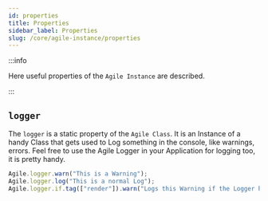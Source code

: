```yaml
---
id: properties
title: Properties
sidebar_label: Properties
slug: /core/agile-instance/properties
---
```


:::info

Here useful properties of the `Agile Instance` are described.

:::

## `logger`

The `logger` is a static property of the `Agile Class`.
It is an Instance of a handy Class that gets used to Log something in the console, like warnings, errors.
Feel free to use the Agile Logger in your Application for logging too,
it is pretty handy.
```ts
Agile.logger.warn("This is a Warning");
Agile.logger.log("This is a normal Log");
Agile.logger.if.tag(["render"]).warn("Logs this Warning if the Logger has the Tag 'rerender' active");
```

